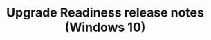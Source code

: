 ﻿---
title: Upgrade Readiness release notes (Windows 10)
description: Provides tips and limitations about Upgrade Readiness.
redirect_url: https://docs.microsoft.com/windows/deployment/upgrade/upgrade-readiness-requirements#important-information-about-this-release
---